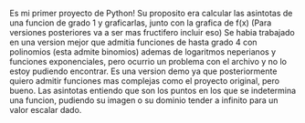 Es mi primer proyecto de Python! Su proposito era calcular las asintotas de una funcion de grado 1 y graficarlas, junto con la grafica de f(x) (Para versiones posteriores va a ser mas fructifero incluir eso)
Se habia trabajado en una version mejor que admitia funciones de hasta grado 4 con polinomios (esta admite binomios) ademas de logaritmos neperianos y funciones exponenciales, pero 
ocurrio un problema con el archivo y no lo estoy pudiendo encontrar. 
Es una version demo ya que posteriormente quiero admitir funciones mas complejas como el proyecto original, pero bueno.
Las asintotas entiendo que son los puntos en los que se indetermina una funcion, pudiendo su imagen o su dominio tender a infinito para un valor escalar dado. 
